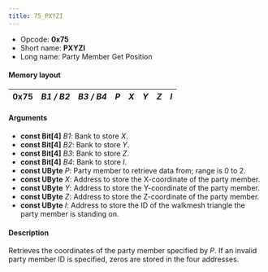 ```yaml
---
title: 75_PXYZI
---
```


- Opcode: **0x75**
- Short name: **PXYZI**
- Long name: Party Member Get Position

#### Memory layout

| 0x75 | *B1 / B2* | *B3 / B4* | *P* | *X* | *Y* | *Z* | *I* |
|------|-----------|-----------|-----|-----|-----|-----|-----|

#### Arguments

- **const Bit\[4\]** *B1*: Bank to store *X*.
- **const Bit\[4\]** *B2*: Bank to store *Y*.
- **const Bit\[4\]** *B3*: Bank to store *Z*.
- **const Bit\[4\]** *B4*: Bank to store *I*.
- **const UByte** *P*: Party member to retrieve data from; range is 0 to 2.
- **const UByte** *X*: Address to store the X-coordinate of the party member.
- **const UByte** *Y*: Address to store the Y-coordinate of the party member.
- **const UByte** *Z*: Address to store the Z-coordinate of the party member.
- **const UByte** *I*: Address to store the ID of the walkmesh triangle the party member is standing on.

#### Description

Retrieves the coordinates of the party member specified by *P*. If an invalid party member ID is specified, zeros are stored in the four addresses.
